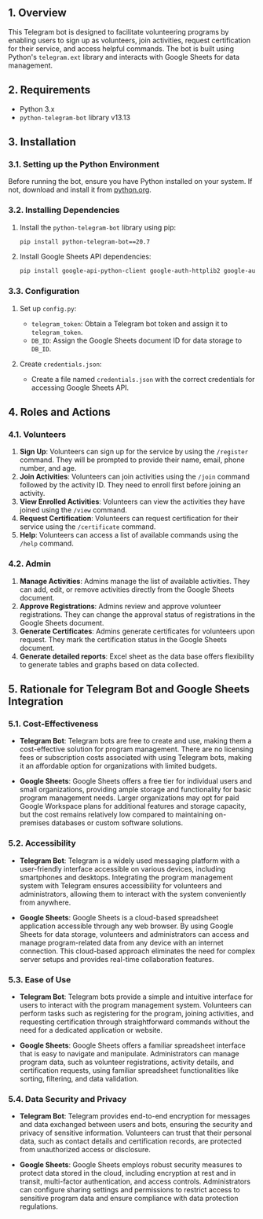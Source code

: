 ## 1. Overview
This Telegram bot is designed to facilitate volunteering programs by enabling users to sign up as volunteers, join activities, request certification for their service, and access helpful commands. The bot is built using Python's `telegram.ext` library and interacts with Google Sheets for data management.

## 2. Requirements
- Python 3.x
- `python-telegram-bot` library v13.13

## 3. Installation

### 3.1. Setting up the Python Environment
Before running the bot, ensure you have Python installed on your system. If not, download and install it from [python.org](https://www.python.org/).

### 3.2. Installing Dependencies
1. Install the `python-telegram-bot` library using pip:
    ```bash
    pip install python-telegram-bot==20.7
    ```

2. Install Google Sheets API dependencies:
    ```bash
    pip install google-api-python-client google-auth-httplib2 google-auth-oauthlib
    ```

### 3.3. Configuration
1. Set up `config.py`:
    - `telegram_token`: Obtain a Telegram bot token and assign it to `telegram_token`.
    - `DB_ID`: Assign the Google Sheets document ID for data storage to `DB_ID`.

2. Create `credentials.json`:
    - Create a file named `credentials.json` with the correct credentials for accessing Google Sheets API.

## 4. Roles and Actions

### 4.1. Volunteers
1. **Sign Up**: Volunteers can sign up for the service by using the `/register` command. They will be prompted to provide their name, email, phone number, and age.
2. **Join Activities**: Volunteers can join activities using the `/join` command followed by the activity ID. They need to enroll first before joining an activity.
3. **View Enrolled Activities**: Volunteers can view the activities they have joined using the `/view` command.
4. **Request Certification**: Volunteers can request certification for their service using the `/certificate` command.
5. **Help**: Volunteers can access a list of available commands using the `/help` command.

### 4.2. Admin
1. **Manage Activities**: Admins manage the list of available activities. They can add, edit, or remove activities directly from the Google Sheets document.
2. **Approve Registrations**: Admins review and approve volunteer registrations. They can change the approval status of registrations in the Google Sheets document.
3. **Generate Certificates**: Admins generate certificates for volunteers upon request. They mark the certification status in the Google Sheets document.
4. **Generate detailed reports**: Excel sheet as the data base offers flexibility to generate tables and graphs based on data collected.

## 5. Rationale for Telegram Bot and Google Sheets Integration

### 5.1. Cost-Effectiveness
- **Telegram Bot**: Telegram bots are free to create and use, making them a cost-effective solution for program management. There are no licensing fees or subscription costs associated with using Telegram bots, making it an affordable option for organizations with limited budgets.

- **Google Sheets**: Google Sheets offers a free tier for individual users and small organizations, providing ample storage and functionality for basic program management needs. Larger organizations may opt for paid Google Workspace plans for additional features and storage capacity, but the cost remains relatively low compared to maintaining on-premises databases or custom software solutions.

### 5.2. Accessibility
- **Telegram Bot**: Telegram is a widely used messaging platform with a user-friendly interface accessible on various devices, including smartphones and desktops. Integrating the program management system with Telegram ensures accessibility for volunteers and administrators, allowing them to interact with the system conveniently from anywhere.

- **Google Sheets**: Google Sheets is a cloud-based spreadsheet application accessible through any web browser. By using Google Sheets for data storage, volunteers and administrators can access and manage program-related data from any device with an internet connection. This cloud-based approach eliminates the need for complex server setups and provides real-time collaboration features.

### 5.3. Ease of Use
- **Telegram Bot**: Telegram bots provide a simple and intuitive interface for users to interact with the program management system. Volunteers can perform tasks such as registering for the program, joining activities, and requesting certification through straightforward commands without the need for a dedicated application or website.

- **Google Sheets**: Google Sheets offers a familiar spreadsheet interface that is easy to navigate and manipulate. Administrators can manage program data, such as volunteer registrations, activity details, and certification requests, using familiar spreadsheet functionalities like sorting, filtering, and data validation.

### 5.4. Data Security and Privacy
- **Telegram Bot**: Telegram provides end-to-end encryption for messages and data exchanged between users and bots, ensuring the security and privacy of sensitive information. Volunteers can trust that their personal data, such as contact details and certification records, are protected from unauthorized access or disclosure.

- **Google Sheets**: Google Sheets employs robust security measures to protect data stored in the cloud, including encryption at rest and in transit, multi-factor authentication, and access controls. Administrators can configure sharing settings and permissions to restrict access to sensitive program data and ensure compliance with data protection regulations.

